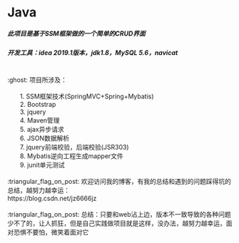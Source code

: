 # Java
##### 此项目是基于SSM框架做的一个简单的CRUD界面
##### 开发工具：idea 2019.1版本，jdk1.8，MySQL 5.6，navicat
<br>
:ghost: 项目所涉及：<br><br>
&emsp;&emsp;1. SSM框架技术(SpringMVC+Spring+Mybatis)<br>
&emsp;&emsp;2. Bootstrap<br>
&emsp;&emsp;3. jquery<br>
&emsp;&emsp;4. Maven管理<br>
&emsp;&emsp;5. ajax异步请求<br>
&emsp;&emsp;6. JSON数据解析<br>
&emsp;&emsp;7. jquery前端校验，后端校验(JSR303)<br>
&emsp;&emsp;8. Mybatis逆向工程生成mapper文件<br>
&emsp;&emsp;9. junit单元测试<br>
<br>
:triangular_flag_on_post: 欢迎访问我的博客，有我的总结和遇到的问题踩得坑的总结，越努力越幸运：<br>https://blog.csdn.net/jz6666jz<br>
<br>
:triangular_flag_on_post: 总结：只要和web沾上边，版本不一致导致的各种问题少不了的，让人抓狂，但是自己实践做项目就是这样，没办法，越努力越幸运，面对恐惧不要怕，微笑着面对它
